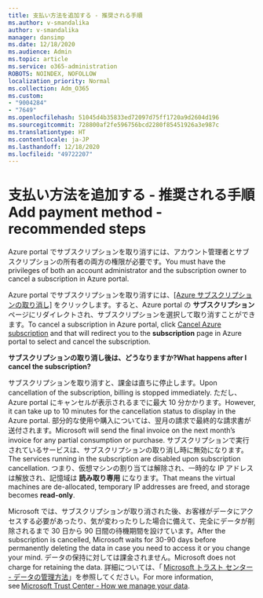 ```yaml
---
title: 支払い方法を追加する - 推奨される手順
ms.author: v-smandalika
author: v-smandalika
manager: dansimp
ms.date: 12/18/2020
ms.audience: Admin
ms.topic: article
ms.service: o365-administration
ROBOTS: NOINDEX, NOFOLLOW
localization_priority: Normal
ms.collection: Adm_O365
ms.custom:
- "9004284"
- "7649"
ms.openlocfilehash: 51045d4b35833ed72097d75ff1720a9d2604d196
ms.sourcegitcommit: 728800af2fe596756bcd2280f85451926a3e987c
ms.translationtype: HT
ms.contentlocale: ja-JP
ms.lasthandoff: 12/18/2020
ms.locfileid: "49722207"
---
```

# <a name="add-payment-method---recommended-steps"></a><span data-ttu-id="5164a-102">支払い方法を追加する - 推奨される手順</span><span class="sxs-lookup"><span data-stu-id="5164a-102">Add payment method - recommended steps</span></span>

<span data-ttu-id="5164a-103">Azure portal でサブスクリプションを取り消すには、アカウント管理者とサブスクリプションの所有者の両方の権限が必要です。</span><span class="sxs-lookup"><span data-stu-id="5164a-103">You must have the privileges of both an account administrator and the subscription owner to cancel a subscription in Azure portal.</span></span> 

<span data-ttu-id="5164a-104">Azure portal でサブスクリプションを取り消すには、[[Azure サブスクリプションの取り消し]](https://ms.portal.azure.com/#blade/Microsoft_Azure_Billing/SubscriptionsBlade) をクリックします。すると、Azure portal の **サブスクリプション** ページにリダイレクトされ、サブスクリプションを選択して取り消すことができます。</span><span class="sxs-lookup"><span data-stu-id="5164a-104">To cancel a subscription in Azure portal, click [Cancel Azure subscription](https://ms.portal.azure.com/#blade/Microsoft_Azure_Billing/SubscriptionsBlade) and that will redirect you to the **subscription** page in Azure portal to select and cancel the subscription.</span></span> 

<span data-ttu-id="5164a-105">**サブスクリプションの取り消し後は、どうなりますか?**</span><span class="sxs-lookup"><span data-stu-id="5164a-105">**What happens after I cancel the subscription?**</span></span> 

<span data-ttu-id="5164a-106">サブスクリプションを取り消すと、課金は直ちに停止します。</span><span class="sxs-lookup"><span data-stu-id="5164a-106">Upon cancellation of the subscription, billing is stopped immediately.</span></span> <span data-ttu-id="5164a-107">ただし、Azure portal にキャンセルが表示されるまでに最大 10 分かかります。</span><span class="sxs-lookup"><span data-stu-id="5164a-107">However, it can take up to 10 minutes for the cancellation status to display in the Azure portal.</span></span> <span data-ttu-id="5164a-108">部分的な使用や購入については、翌月の請求で最終的な請求書が送付されます。</span><span class="sxs-lookup"><span data-stu-id="5164a-108">Microsoft will send the final invoice on the next month’s invoice for any partial consumption or purchase.</span></span> <span data-ttu-id="5164a-109">サブスクリプションで実行されているサービスは、サブスクリプションの取り消し時に無効になります。</span><span class="sxs-lookup"><span data-stu-id="5164a-109">The services running in the subscription are disabled upon subscription cancellation.</span></span> <span data-ttu-id="5164a-110">つまり、仮想マシンの割り当ては解除され、一時的な IP アドレスは解放され、記憶域は **読み取り専用** になります。</span><span class="sxs-lookup"><span data-stu-id="5164a-110">That means the virtual machines are de-allocated, temporary IP addresses are freed, and storage becomes **read-only**.</span></span> 

<span data-ttu-id="5164a-111">Microsoft では、サブスクリプションが取り消された後、お客様がデータにアクセスする必要があったり、気が変わったりした場合に備えて、完全にデータが削除されるまで 30 日から 90 日間の待機期間を設けています。</span><span class="sxs-lookup"><span data-stu-id="5164a-111">After the subscription is cancelled, Microsoft waits for 30-90 days before permanently deleting the data in case you need to access it or you change your mind.</span></span> <span data-ttu-id="5164a-112">データの保持に対しては課金されません。</span><span class="sxs-lookup"><span data-stu-id="5164a-112">Microsoft does not charge for retaining the data.</span></span> <span data-ttu-id="5164a-113">詳細については、「 [Microsoft トラスト センター - データの管理方法](https://www.microsoft.com/trust-center/privacy/data-management#leave)」を参照してください。</span><span class="sxs-lookup"><span data-stu-id="5164a-113">For more information, see [Microsoft Trust Center - How we manage your data](https://www.microsoft.com/trust-center/privacy/data-management#leave).</span></span>



